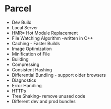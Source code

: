 # Parcel
- Dev Build
- Local Server
- HMR= Hot Module Replacement
- File Watching Algorithm -written in C++
- Caching - Faster Builds
- Image Optimization
- Minification of File
- Building 
- Compressing
- Consistent Hashing
- Differential Bundling - support older browsers
- Diagnostics
- Error Handling
- HTTPs
- Tree Shaking- remove unused code
- Different dev and prod bundles

